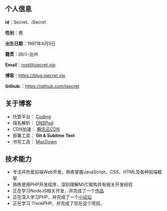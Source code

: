 ## 个人信息

**id**：Secret、iSecret

**性别**：男

**出生日期**：1997年4月5日

**籍贯**：四川-达州

**Email**：root@isecret.vip

**博客**：https://blog.isecret.vip

**Github**:：https://github.com/isecret

## 关于博客

* 托管平台： [Coding](https://coding.net)
* 域名解析： [DNSPod](https://qcloud.com)
* CDN加速： [腾讯云CDN](https://console.qcloud.com/cdn)
* 部署工具： **Git & Sublime Text**
* 书写工具： [MacDown](http://macdown.uranusjr.com/)

## 技术能力

* 专注并热爱前端Web开发，熟练掌握JavaScript、CSS、HTML及各种前端框架
* 熟练使用PHP开发程序，深刻理解MVC架构并有相关开发经验
* 正在学习NodeJS相关开发，并完成了一个[作品](http://182.254.240.173:8000)
* 正在深入学习PHP，并完成了一个[小论坛](https://demo.isecret.vip)
* 正在学习 ThinkPHP，并完成了现在这个项目。
